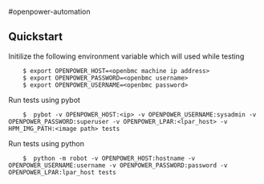 #openpower-automation

Quickstart
----------

Initilize the following environment variable which will used while testing
```shell
    $ export OPENPOWER_HOST=<openbmc machine ip address>
    $ export OPENPOWER_PASSWORD=<openbmc username>
    $ export OPENPOWER_USERNAME=<openbmc password>
```

Run tests using pybot
```shell
    $  pybot -v OPENPOWER_HOST:<ip> -v OPENPOWER_USERNAME:sysadmin -v OPENPOWER_PASSWORD:superuser -v OPENPOWER_LPAR:<lpar_host> -v HPM_IMG_PATH:<image path> tests
```

Run tests using python
```shell
    $  python -m robot -v OPENPOWER_HOST:hostname -v OPENPOWER_USERNAME:username -v OPENPOWER_PASSWORD:password -v OPENPOWER_LPAR:lpar_host tests
```
